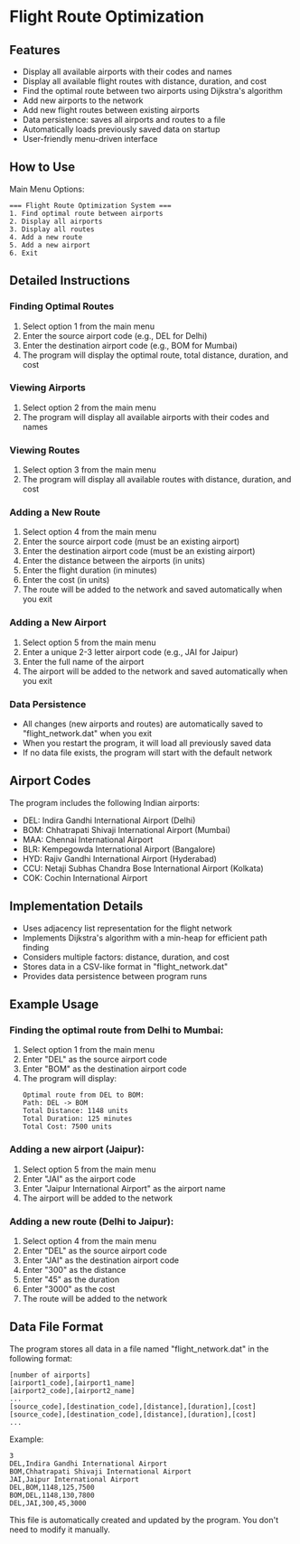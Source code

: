 # Flight Route Optimization
## Features

- Display all available airports with their codes and names
- Display all available flight routes with distance, duration, and cost
- Find the optimal route between two airports using Dijkstra's algorithm
- Add new airports to the network
- Add new flight routes between existing airports
- Data persistence: saves all airports and routes to a file
- Automatically loads previously saved data on startup
- User-friendly menu-driven interface

## How to Use
 Main Menu Options:
   ```
   === Flight Route Optimization System ===
   1. Find optimal route between airports
   2. Display all airports
   3. Display all routes
   4. Add a new route
   5. Add a new airport
   6. Exit
   ```

## Detailed Instructions

### Finding Optimal Routes
1. Select option 1 from the main menu
2. Enter the source airport code (e.g., DEL for Delhi)
3. Enter the destination airport code (e.g., BOM for Mumbai)
4. The program will display the optimal route, total distance, duration, and cost

### Viewing Airports
1. Select option 2 from the main menu
2. The program will display all available airports with their codes and names

### Viewing Routes
1. Select option 3 from the main menu
2. The program will display all available routes with distance, duration, and cost

### Adding a New Route
1. Select option 4 from the main menu
2. Enter the source airport code (must be an existing airport)
3. Enter the destination airport code (must be an existing airport)
4. Enter the distance between the airports (in units)
5. Enter the flight duration (in minutes)
6. Enter the cost (in units)
7. The route will be added to the network and saved automatically when you exit

### Adding a New Airport
1. Select option 5 from the main menu
2. Enter a unique 2-3 letter airport code (e.g., JAI for Jaipur)
3. Enter the full name of the airport
4. The airport will be added to the network and saved automatically when you exit

### Data Persistence
- All changes (new airports and routes) are automatically saved to "flight_network.dat" when you exit
- When you restart the program, it will load all previously saved data
- If no data file exists, the program will start with the default network

## Airport Codes

The program includes the following Indian airports:
- DEL: Indira Gandhi International Airport (Delhi)
- BOM: Chhatrapati Shivaji International Airport (Mumbai)
- MAA: Chennai International Airport
- BLR: Kempegowda International Airport (Bangalore)
- HYD: Rajiv Gandhi International Airport (Hyderabad)
- CCU: Netaji Subhas Chandra Bose International Airport (Kolkata)
- COK: Cochin International Airport

## Implementation Details

- Uses adjacency list representation for the flight network
- Implements Dijkstra's algorithm with a min-heap for efficient path finding
- Considers multiple factors: distance, duration, and cost
- Stores data in a CSV-like format in "flight_network.dat"
- Provides data persistence between program runs

## Example Usage

### Finding the optimal route from Delhi to Mumbai:
1. Select option 1 from the main menu
2. Enter "DEL" as the source airport code
3. Enter "BOM" as the destination airport code
4. The program will display:
   ```
   Optimal route from DEL to BOM:
   Path: DEL -> BOM
   Total Distance: 1148 units
   Total Duration: 125 minutes
   Total Cost: 7500 units
   ```

### Adding a new airport (Jaipur):
1. Select option 5 from the main menu
2. Enter "JAI" as the airport code
3. Enter "Jaipur International Airport" as the airport name
4. The airport will be added to the network

### Adding a new route (Delhi to Jaipur):
1. Select option 4 from the main menu
2. Enter "DEL" as the source airport code
3. Enter "JAI" as the destination airport code
4. Enter "300" as the distance
5. Enter "45" as the duration
6. Enter "3000" as the cost
7. The route will be added to the network

## Data File Format

The program stores all data in a file named "flight_network.dat" in the following format:

```
[number of airports]
[airport1_code],[airport1_name]
[airport2_code],[airport2_name]
...
[source_code],[destination_code],[distance],[duration],[cost]
[source_code],[destination_code],[distance],[duration],[cost]
...
```

Example:
```
3
DEL,Indira Gandhi International Airport
BOM,Chhatrapati Shivaji International Airport
JAI,Jaipur International Airport
DEL,BOM,1148,125,7500
BOM,DEL,1148,130,7800
DEL,JAI,300,45,3000
```

This file is automatically created and updated by the program. You don't need to modify it manually.
